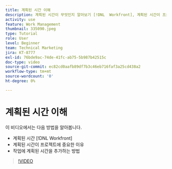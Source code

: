 ```yaml
---
title: 계획된 시간 이해
description: 계획된 시간이 무엇인지 알아보기 [!DNL  Workfront], 계획된 시간이 프로젝트에 중요한 이유 및 계획된 시간을 작업에 추가하는 방법을 알아봅니다.
activity: use
feature: Work Management
thumbnail: 335090.jpeg
type: Tutorial
role: User
level: Beginner
team: Technical Marketing
jira: KT-8777
exl-id: 76bde9ac-74de-41fc-ab75-5b987b42515c
doc-type: video
source-git-commit: ec82cd0aafb89df7b3c46eb716faf3a25cd438a2
workflow-type: tm+mt
source-wordcount: '0'
ht-degree: 0%

---
```


# 계획된 시간 이해

이 비디오에서는 다음 방법을 알아봅니다.

* 계획된 시간 [!DNL  Workfront]
* 계획된 시간이 프로젝트에 중요한 이유
* 작업에 계획된 시간을 추가하는 방법

>[!VIDEO](https://video.tv.adobe.com/v/335090/?quality=12&learn=on)


<!---
learn more urls:
Overview of task duration and duration type
Planned hours overview
--->
